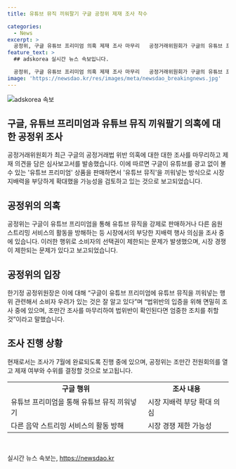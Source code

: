 ```yaml
---
title: 유튜브 뮤직 끼워팔기 구글 공정위 제재 조사 착수

categories:
  - News
excerpt: >
  공정위, 구글 유튜브 프리미엄 의혹 제재 조사 마무리   공정거래위원회가 구글의 유튜브 프리미엄 판매 의혹에 대한 조사를 마무리하고, 제재 의견을 포함한 심사보고서를 발송했다. 공정위는 구글이 유튜브 프리미엄을 판매하면서 유튜브 뮤직을 끼워넣어 시장 지배력을 부당하게 확대한 것으로 보고, 선택권을 제한하고 다른 사업자의 활동을 방해했다고 판단하고 있다. 한기정 공정위원장은 법 위반을 확인하면 엄중히 조치할 것이라고 밝혔으며, 전원회의를 열어 제재 여부와 수위를 결정할 것으로 예상된다.
feature_text: >
  ## adskorea 실시간 뉴스 속보입니다.

  공정위, 구글 유튜브 프리미엄 의혹 제재 조사 마무리   공정거래위원회가 구글의 유튜브 프리미엄 판매 의혹에 대한 조사를 마무리하고, 제재 의견을 포함한 심사보고서를 발송했다. 공정위는 구글이 유튜브 프리미엄을 판매하면서 유튜브 뮤직을 끼워넣어 시장 지배력을 부당하게 확대한 것으로 보고, 선택권을 제한하고 다른 사업자의 활동을 방해했다고 판단하고 있다. 한기정 공정위원장은 법 위반을 확인하면 엄중히 조치할 것이라고 밝혔으며, 전원회의를 열어 제재 여부와 수위를 결정할 것으로 예상된다.
image: 'https://newsdao.kr/res/images/meta/newsdao_breakingnews.jpg'
---
```


<p><img src="https://newsdao.kr/res/images/meta/newsdao_breakingnews.jpg" alt="adskorea 속보" /></p>

<h2>구글, 유튜브 프리미엄과 유튜브 뮤직 끼워팔기 의혹에 대한 공정위 조사</h2>

<p data-ke-size="size16">공정거래위원회가 최근 구글의 공정거래법 위반 의혹에 대한 대한 조사를 마무리하고 제재 의견을 담은 심사보고서를 발송했습니다. 이에 따르면 구글이 유튜브를 광고 없이 볼 수 있는 '유튜브 프리미엄' 상품을 판매하면서 '유튜브 뮤직'을 끼워넣는 방식으로 시장 지배력을 부당하게 확대했을 가능성을 검토하고 있는 것으로 보고되었습니다.</p>

<h2 data-ke-size="size22">공정위의 의혹</h2>

<p data-ke-size="size16">공정위는 구글이 유튜브 프리미엄을 통해 유튜브 뮤직을 강제로 판매하거나 다른 음원 스트리밍 서비스의 활동을 방해하는 등 시장에서의 부당한 지배력 행사 의심을 조사 중에 있습니다. 이러한 행위로 소비자의 선택권이 제한되는 문제가 발생했으며, 시장 경쟁이 제한되는 문제가 있다고 보고되었습니다.</p>

<h2 data-ke-size="size22">공정위의 입장</h2>

<p data-ke-size="size16">한기정 공정위원장은 이에 대해 “구글이 유튜브 프리미엄에 유튜브 뮤직을 끼워넣는 행위 관련해서 소비자 우려가 있는 것은 잘 알고 있다”며 “법위반의 입증을 위해 면밀히 조사 중에 있으며, 조만간 조사를 마무리하여 법위반이 확인된다면 엄중한 조치를 취할 것”이라고 말했습니다.</p>

<h2 data-ke-size="size22">조사 진행 상황</h2>

<p data-ke-size="size16">현재로서는 조사가 7월에 완료되도록 진행 중에 있으며, 공정위는 조만간 전원회의를 열고 제재 여부와 수위를 결정할 것으로 보고됩니다.</p>

<table>
  <tr>
    <td style="text-align: center; height: 17px;"><b>구글 행위</b></td>
    <td style="text-align: center; height: 17px;"><b>조사 내용</b></td>
  </tr>
  <tr>
    <td style="text-align: left; height: 17px;">유튜브 프리미엄을 통해 유튜브 뮤직 끼워넣기</td>
    <td style="text-align: left; height: 17px;">시장 지배력 부당 확대 의심</td>
  </tr>
  <tr>
    <td style="text-align: left; height: 17px;">다른 음악 스트리밍 서비스의 활동 방해</td>
    <td style="text-align: left; height: 17px;">시장 경쟁 제한 가능성</td>
  </tr>
</table>

<p data-ke-size="size16">&nbsp;</p>
실시간 뉴스 속보는, <a href="https://newsdao.kr" rel="dofollow">https://newsdao.kr</a>


